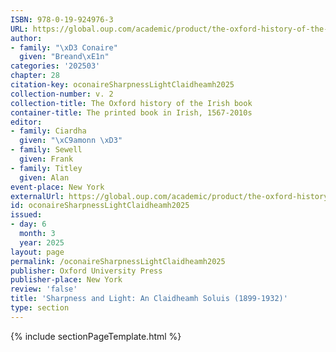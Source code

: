 ```yaml
---
ISBN: 978-0-19-924976-3
URL: https://global.oup.com/academic/product/the-oxford-history-of-the-irish-book-volume-ii-9780199249763?cc=ge&lang=3n#
author:
- family: "\xD3 Conaire"
  given: "Breand\xE1n"
categories: '202503'
chapter: 28
citation-key: oconaireSharpnessLightClaidheamh2025
collection-number: v. 2
collection-title: The Oxford history of the Irish book
container-title: The printed book in Irish, 1567-2010s
editor:
- family: Ciardha
  given: "\xC9amonn \xD3"
- family: Sewell
  given: Frank
- family: Titley
  given: Alan
event-place: New York
externalUrl: https://global.oup.com/academic/product/the-oxford-history-of-the-irish-book-volume-ii-9780199249763?cc=ge&lang=3n#
id: oconaireSharpnessLightClaidheamh2025
issued:
- day: 6
  month: 3
  year: 2025
layout: page
permalink: /oconaireSharpnessLightClaidheamh2025
publisher: Oxford University Press
publisher-place: New York
review: 'false'
title: 'Sharpness and Light: An Claidheamh Soluis (1899-1932)'
type: section
---
```

{% include sectionPageTemplate.html %}